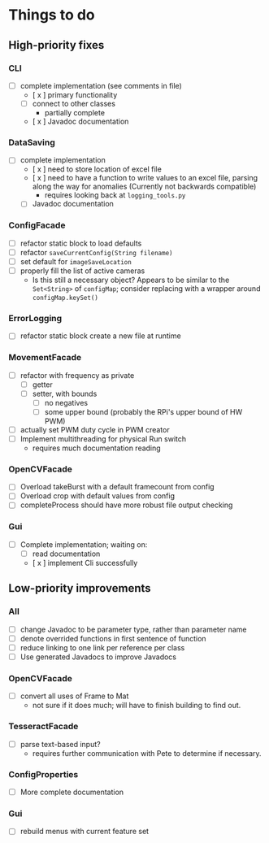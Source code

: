 # Things to do

## High-priority fixes

### CLI

- [ ] complete implementation (see comments in file)
	- [ x ] primary functionality
	- [ ] connect to other classes
		- partially complete
	- [ x ] Javadoc documentation

### DataSaving

- [ ] complete implementation
	- [ x ] need to store location of excel file
	- [ x ] need to have a function to write values to an excel file, parsing along the way for anomalies (Currently not backwards compatible)
		- requires looking back at `logging_tools.py`
	- [ ] Javadoc documentation

### ConfigFacade

- [ ] refactor static block to load defaults
- [ ] refactor `saveCurrentConfig(String filename)`
- [ ] set default for `imageSaveLocation`
- [ ] properly fill the list of active cameras
	- Is this still a necessary object? Appears to be similar to the `Set<String>` of `configMap`; consider replacing with a wrapper around `configMap.keySet()`

### ErrorLogging

- [ ] refactor static block create a new file at runtime

### MovementFacade

- [ ] refactor with frequency as private
	- [ ] getter
	- [ ] setter, with bounds
		- [ ] no negatives
		- [ ] some upper bound (probably the RPi's upper bound of HW PWM)
- [ ] actually set PWM duty cycle in PWM creator
- [ ] Implement multithreading for physical Run switch
	- requires much documentation reading

### OpenCVFacade

- [ ] Overload takeBurst with a default framecount from config
- [ ] Overload crop with default values from config
- [ ] completeProcess should have more robust file output checking

### Gui
- [ ] Complete implementation; waiting on:
	- [ ] read documentation
	- [ x ] implement Cli successfully

## Low-priority improvements

### All

- [ ] change Javadoc to be parameter type, rather than parameter name
- [ ] denote overrided functions in first sentence of function
- [ ] reduce linking to one link per reference per class
- [ ] Use generated Javadocs to improve Javadocs

### OpenCVFacade

- [ ] convert all uses of Frame to Mat
	- not sure if it does much; will have to finish building to find out.

### TesseractFacade

- [ ] parse text-based input?
	- requires further communication with Pete to determine if necessary.

### ConfigProperties

- [ ] More complete documentation

### Gui

- [ ] rebuild menus with current feature set


